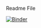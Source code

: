 Readme File

[![Binder](http://35.194.9.209/badge_logo.svg)](http://35.194.9.209/v2/gh/son520804/MADS_Materials/HEAD)
